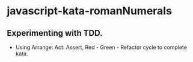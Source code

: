 # javascript-kata-romanNumerals 

## Experimenting with TDD.

* Using Arrange: Act: Assert, Red - Green - Refactor cycle to complete kata.
